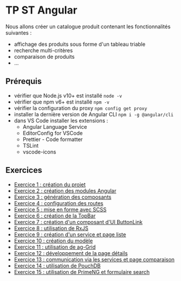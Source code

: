 # TP ST Angular

Nous allons créer un catalogue produit contenant les fonctionnalités suivantes :

* affichage des produits sous forme d'un tableau triable
* recherche multi-critères
* comparaison de produits
* ...

## Prérequis

* vérifier que Node.js v10+ est installé `node -v`
* vérifier que npm v6+ est installé `npm -v`
* vérifier la configuration du proxy `npm config get proxy`
* installer la dernière version de Angular CLI `npm i -g @angular/cli`
* dans VS Code installer les extensions :
  * Angular Language Service
  * EditorConfig for VSCode
  * Prettier - Code formatter
  * TSLint
  * vscode-icons

## Exercices

* [Exercice 1 : création du projet](./enonces/01-creation-projet.md)
* [Exercice 2 : création des modules Angular](./enonces/02-ngmodules.md)
* [Exercice 3 : génération des composants](./enonces/03-composants.md)
* [Exercice 4 : configuration des routes](./enonces/04-routeur.md)
* [Exercice 5 : mise en forme avec SCSS](./enonces/05-styles.md)
* [Exercice 6 : création de la TopBar](./enonces/06-top-bar.md)
* [Exercice 7 : création d'un composant d'UI ButtonLink](./enonces/07-button-link.md)
* [Exercice 8 : utilisation de RxJS](./enonces/08-rxjs.md)
* [Exercice 9 : création d'un service et page liste](./enonces/09-services.md)
* [Exercice 10 : création du modèle](./enonces/10-model.md)
* [Exercice 11 : utilisation de ag-Grid](./enonces/11-ag-grid.md)
* [Exercice 12 : développement de la page détails](./enonces/12-page-details.md)
* [Exercice 13 : communication via les services et page comparaison](./enonces/13-page-comparaison.md)
* [Exercice 14 : utilisation de PouchDB](./enonces/14-pouchdb.md)
* [Exercice 15 : utilisation de PrimeNG et formulaire search](./enonces/15-page-search.md)
